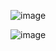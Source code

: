 ![image](https://github.com/user-attachments/assets/d899fa99-87c2-427d-b485-9b856e36577a)



![image](https://github.com/user-attachments/assets/99ea1d4a-d5af-4a24-9f74-13272cb08cd9)
